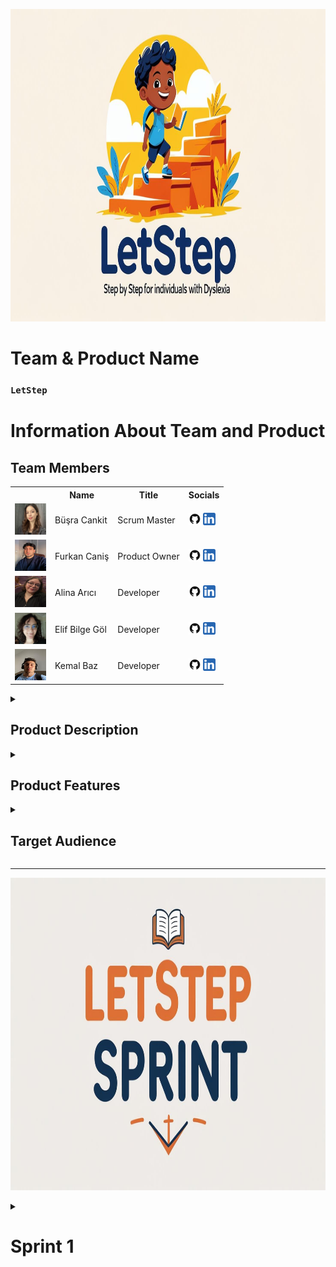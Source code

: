  <html>
  <body>

<p align="center">
  <img src="Requirements/general/lets_image.jpg" alt="sprints" style=" height: 500px;">
</p>



  # **Team & Product Name**

  ### **`LetStep`**

  # Information About Team and Product

  ## Team Members

  <table>
    <tr>
      <th></th>
      <th>Name</th>
      <th>Title</th>
      <th>Socials</th>
    </tr>
    <tr>
      <td><img src="Requirements/photo_team/busra1.png" width="50" height="50" /></td>
      <td>Büşra Cankit</td>
      <td>Scrum Master</td>
      <td>
        <a href="https://github.com/busracankit" target="_blank"><img src="Requirements/social/github.png" width="20" height="20"/></a>
        <a href="https://www.linkedin.com/in/busracankit/" target="_blank" ><img src="Requirements/social/linkedin.png" width="20" height="20" /></a>
      </td>
    </tr>
    <tr>
      <td><img src="Requirements/photo_team/Furkan.png" width="50" height="50" /></td>
      <td>Furkan Caniş</td>
      <td>Product Owner</td>
      <td>
        <a href="https://github.com/furkancanis" target="_blank"><img src="Requirements/social/github.png" width="20" height="20"/></a>
        <a href="https://www.linkedin.com/in/furkancani%C5%9F/" target="_blank" ><img src="Requirements/social/linkedin.png" width="20" height="20" /></a>
      </td>
    </tr>
    <tr>
      <td><img src="Requirements/photo_team/alina.png"" width="50" height="50" /></td>
      <td>Alina Arıcı</td>
      <td>Developer</td>
      <td>
        <a href="https://github.com/alinaa248" target="_blank"><img src="Requirements/social/github.png" width="20" height="20"/></a>
        <a href="https://www.linkedin.com/in/alinaarici/" target="_blank" ><img src="Requirements/social/linkedin.png" width="20" height="20" /></a>
      </td>
    </tr>
    <tr>
      <td><img src="Requirements/photo_team/elif.png" width="50" height="50" /></td>
      <td>Elif Bilge Göl</td>
      <td>Developer</td>
      <td>
        <a href="https://github.com/BilgeAI" target="_blank"><img src="Requirements/social/github.png" width="20" height="20"/></a>
        <a href="https://www.linkedin.com/in/elif-bilge-g%C3%B6l-3293a421a/" target="_blank" ><img src="Requirements/social/linkedin.png" width="20" height="20" /></a>
      </td>
    </tr>
    <tr>
      <td><img src="Requirements/photo_team/kemal.png" width="50" height="50" /></td>
      <td>Kemal Baz </td>
      <td>Developer</td>
      <td>
        <a href="https://github.com/Anonyuser-x" target="_blank"><img src="Requirements/social/github.png" width="20" height="20"/></a>
        <a href="https://www.linkedin.com/in/kemal-baz-penetrationtester-ethicalhacking/" target="_blank" ><img src="Requirements/social/linkedin.png" width="20" height="20" /></a>
      </td>
    </tr>
    <tr>
  </tr>
  </table>




  <details>
<summary><h2>Product Description</h2></summary>
LetStep is an AI-powered, web-based educational platform designed to support individuals diagnosed with dyslexia in developing their reading, comprehension, and learning skills. It makes learning more accessible and sustainable through personalized exercises tailored to each individual's cognitive profile.

The platform analyzes users' needs based on their age, learning level, and pace, evaluating data such as reading habits and attention patterns to deliver customized content. With the support of artificial intelligence and data science, the difficulty level of the exercises is dynamically adjusted.

LetStep's clean and focus-friendly interface helps users with dyslexia stay engaged with the content. The built-in text-to-speech and feedback systems support auditory learning, transforming the platform into a digital learning coach.

Additionally, a dedicated monitoring panel enables parents and education specialists to track progress in real time and provide timely guidance and intervention when needed.
What does it offer?

    ✅ Interactive lessons using visual, auditory, and kinesthetic techniques

    ✅ Text-to-speech and speech-to-text support

    ✅ Adaptive reading modes (font, spacing, color filters)

    ✅ Gamified learning modules to keep motivation high

    ✅ Progress tracking for parents and teachers

    ✅ Exercises focused on building confidence, comprehension, and memory

We believe that dyslexia is not a limitation, but a different way of thinking. Our mission is to give every learner the tools they need to thrive, regardless of how they read or write.
  </details>

  <details>
    <summary><h2>Product Features</h2></summary>

 1. 🎧 Text-to-Speech & Speech-to-Text Support
Allows users to hear the content read aloud or speak instead of typing — ideal for overcoming reading and writing difficulties.

2. 🅰️ Dyslexia-Friendly Fonts and Layouts
Customizable fonts (like OpenDyslexic), increased line spacing, and background filters reduce visual stress and make reading more comfortable.

3. 🎮 Gamified Learning Modules
Lessons are turned into interactive games that boost motivation, improve memory, and reinforce core reading/writing skills.

4. 📊 Personalized Learning Paths
AI-driven adaptation tailors lessons to the user’s specific pace, strengths, and challenges — no one-size-fits-all approach.

5. 🧩 Multi-Sensory Learning Tools
Combines visuals, sound, touch, and movement to engage different parts of the brain and improve retention.

6. 📝 Real-Time Feedback and Progress Tracking
Students, parents, and teachers can view real-time progress and receive personalized feedback to identify areas of growth.

7. 🗂️ Visual Organizers and Mind Mapping
Helps users plan ideas, structure thoughts, and organize information in a non-linear, brain-friendly format.

8. 🔁 Repeat & Reinforce Functionality
Enables users to repeat tricky lessons easily, and reinforces difficult concepts using alternative methods.

  </details>

  <details>
    <summary><h2>Target Audience</h2></summary>
    <p>
     🎯 Target Audience

1. 🧒 Children with Dyslexia (Ages 6–16)
The core user group — young learners who face reading, writing, and comprehension challenges due to dyslexia.
This platform offers them a safe, encouraging, and accessible space to build literacy skills at their own pace.

2. 👨‍👩‍👧 Parents of Dyslexic Children
Parents seeking supportive tools to assist their children outside of the traditional classroom.
They benefit from real-time progress tracking and guidance on how to support learning at home.

3. 👩‍🏫 Educators & Special Education Teachers
Teachers working with neurodiverse students who need adaptive and inclusive educational technology.
The platform helps them personalize lesson plans and track student development efficiently.

4. 🧠 Educational Therapists & Psychologists
Professionals involved in cognitive development and educational rehabilitation for dyslexic learners.
The tool can be integrated into therapy sessions or used as a supplement to traditional interventions.

5. 🎓 Educational Institutions & Schools
Primary and secondary schools aiming to make classrooms more inclusive and technologically adaptive.
The product supports IEP (Individualized Education Plan) goals and promotes accessibility in education.

6. 🏥 Clinics & Learning Centers
Private learning centers, clinics, and NGOs that specialize in learning difficulties.
It can serve as a valuable resource to enhance their service offerings and improve outcomes for clients.

7. 🌍 NGOs & Government Programs
Organizations promoting accessible education, literacy, or neurodiversity inclusion.
The platform aligns with social impact missions and scalable educational initiatives.
    </p>
  </details>

  --- 

<p align="center">
  <img src="Requirements/general/lets_sprint.jpg" alt="sprints" style=" height: 500px;">
</p>

  <details>
    <summary><h1>Sprint 1</h1></summary>


  <details>
    <summary><h3>Sprint 1 - App Screenshots</h3></summary>
  <table style="width: 100%;">
    <tr>
      <td colspan="4" style="text-align: center;"><h2>Authentication Pages</h2></td>
    </tr>
    <tr>
      <td style="width: 25%;"><img src="Requirements/social/signin.png" style="max-width: 100%; height: auto;"></td>
      <td style="width: 25%;"><img src="Requirements/social/signup.png" style="max-width: 100%; height: auto;"></td>
    </tr>
    <tr>
      <td colspan="4" style="text-align: center;"><h2>Homepage and Location Pages</h2></td>
    </tr>
    <tr>
      <td style="width: 25%;"><img src="Requirements/social/home1.png" style="max-width: 100%; height: auto;"></td>
      <td style="width: 25%;"><img src="Requirements/social/home2.png" style="max-width: 100%; height: auto;"></td>
      <td style="width: 25%;"><img src="Requirements/social/home3.png" style="max-width: 100%; height: auto;"></td>
    </tr>
    <tr>
      <td colspan="4" style="text-align: center;"><h2>Dashboard Page </h2></td>
    </tr>
    <tr>
      <td style="width: 25%;"><img src="Requirements/social/dashboard.png" style="max-width: 100%; height: auto;"></td>
    </tr>
  </table>
  </details>   


  <details>
    <summary><h3>Sprint 1 - Sprint Board Update Screenshots</h3></summary>
    <img src="bootcampFiles/sprintOne/boardupdate/10.png" style="max-width: 100%; height: auto;">
    <img src="bootcampFiles/sprintOne/boardupdate/11.png" style="max-width: 100%; height: auto;">
    <img src="bootcampFiles/sprintOne/boardupdate/12.png" style="max-width: 100%; height: auto;">
    <img src="bootcampFiles/sprintOne/boardupdate/13.png" style="max-width: 100%; height: auto;">
    <img src="bootcampFiles/sprintOne/boardupdate/14.png" style="max-width: 100%; height: auto;">
    <img src="bootcampFiles/sprintOne/boardupdate/15.png" style="max-width: 100%; height: auto;">
  </details>

  <details>
    <summary><h3>Sprint 1 - Burndown Chart</h3></summary>
    <img src="Requirements/social/burndown_charts5.png" style="max-width: 100%; height: auto;">
    <img src="Requirements/social/burndown_charts.png" style="max-width: 100%; height: auto;">
  </details>


  - **Sprint Notes**:
 
Sprint 1 - Burndown Chart Sprint Notes:

* The design was developed using HTML and CSS.
* A project management tool was chosen.
* Daily scrum meetings were held via Teams according to team members' availability.
* It was decided to use email for the login system.

  
Expected Point Completion and Logic:
* Total target points: 900
* Sprint 1 goal: 150 points (idea planning and design phase) — completed
* Sprint 2 goal: 300 points (focused on coding and API integrations)
* Sprint 3 goal: 450 points (remaining tasks and integrations)


Daily Scrum: Sprint 1 Daily Scrum

Product Backlog URL: https://www.notion.so/LetStep-Geli-tirme-ve-Canavar-Ekibi-226a02e6b5d4806ab220e2b9d1083cb0

Sprint Review Summaries:
* Prototypes and designs were prepared by Kemal Baz and Furkan Caniş.
* Due to the app having different features, prioritization was challenging.
* The habit-forming feature was highlighted.
* Logo selection was quick, while choosing the brand name took longer.
* The first week was spent on market research, user interviews, and creating a draft idea.
* Designs were completed in the second week.
* The project management method was determined, the team was introduced, and the system to be used in upcoming sprints was established.
* Initially, there were no dates used in Notion; the next day’s tasks were discussed in daily Teams meetings. Later, dates were added for the burndown chart.
* The first sprint planning was generally based on design and ideation and was productive.
  
Sprint Review Participants:
* Alina Arıcı
* Büşra Cankit
* Elif Bilge Göl
* Furkan Caniş
* Kemal Baz
  
Sprint Retrospective Decisions:
* Firebase setup will be done in the second sprint.
* The app logo will be finalized.
* All team members will write code together in the second sprint.
* Free API research will be done for AI integration.
* A light mode theme will be added to the app.
* The daily section UI will be improved.
* User profile creation and editing page will be developed.
* Daily planner and calendar will be integrated.
* Habit formation and tracking page will be completed.
* Task list and reminder features will be added.
* Goal tracking and analysis page will be developed.


  </details>
